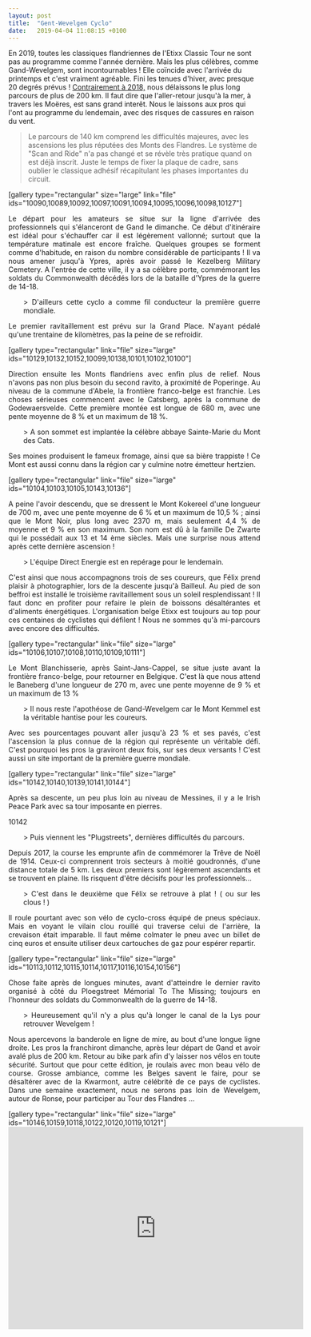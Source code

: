 ```yaml
---
layout: post
title:  "Gent-Wevelgem Cyclo"
date:   2019-04-04 11:08:15 +0100
---
```

En 2019, toutes les classiques flandriennes de l'Etixx Classic Tour ne sont pas au programme comme l'année dernière. Mais les plus célèbres, comme Gand-Wevelgem, sont incontournables !
Elle coïncide avec l'arrivée du printemps et c'est vraiment agréable. Fini les tenues d'hiver, avec presque 20 degrés prévus !
<a href="http://twomoulins.fr/gand-wevelgem/">Contrairement à 2018,</a> nous délaissons le plus long parcours de plus de 200 km. Il faut dire que l'aller-retour jusqu'à la mer, à travers les Moëres, est sans grand interêt. Nous le laissons aux pros qui l'ont au programme du lendemain, avec des risques de cassures en raison du vent.
> Le parcours de 140 km comprend les difficultés majeures, avec les ascensions les plus réputées des Monts des Flandres.
Le système de "Scan and Ride" n'a pas changé et se révèle très pratique quand on est déjà inscrit. Juste le temps de fixer la plaque de cadre, sans oublier le classique adhésif récapitulant les phases importantes du circuit.

[gallery type="rectangular" size="large" link="file" ids="10090,10089,10092,10097,10091,10094,10095,10096,10098,10127"]
<p style="text-align: justify;">Le départ pour les amateurs se situe sur la ligne d'arrivée des professionnels qui s'élanceront de Gand le dimanche. Ce début d'itinéraire est idéal pour s'échauffer car il est légèrement vallonné; surtout que la température matinale est encore fraîche. Quelques groupes se forment comme d'habitude, en raison du nombre considérable de participants !
Il va nous amener jusqu'à Ypres, après avoir passé le Kezelberg Military Cemetery. A l'entrée de cette ville, il y a sa célèbre porte, commémorant les soldats du Commonwealth décédés lors de la bataille d'Ypres de la guerre de 14-18.</p>
<p style="padding-left: 30px; text-align: justify;">> D'ailleurs cette cyclo a comme fil conducteur la première guerre mondiale.
<p style="text-align: justify;">Le premier ravitaillement est prévu sur la Grand Place. N'ayant pédalé qu'une trentaine de kilomètres, pas la peine de se refroidir.</p>
[gallery type="rectangular" link="file" size="large" ids="10129,10132,10152,10099,10138,10101,10102,10100"]
<p style="text-align: justify;">Direction ensuite les Monts flandriens avec enfin plus de relief. Nous n'avons pas non plus besoin du second ravito, à proximité de Poperinge. Au niveau de la commune d'Abele, la frontière franco-belge est franchie.
Les choses sérieuses commencent avec le Catsberg, après la commune de Godewaersvelde. Cette première montée est longue de 680 m, avec une pente moyenne de 8 % et un maximum de 18 %.</p>
<p style="padding-left: 30px; text-align: justify;">> A son sommet est implantée la célèbre abbaye Sainte-Marie du Mont des Cats. 
<p style="text-align: justify;">Ses moines produisent le fameux fromage, ainsi que sa bière trappiste ! Ce Mont est aussi connu dans la région car y culmine notre émetteur hertzien.</p>
[gallery type="rectangular" link="file" size="large" ids="10104,10103,10105,10143,10136"]
<p style="text-align: justify;">A peine l'avoir descendu, que se dressent le Mont Kokereel d'une longueur de 700 m, avec une pente moyenne de 6 % et un maximum de 10,5 % ; ainsi que le Mont Noir, plus long avec 2370 m, mais seulement 4,4 % de moyenne et 9 % en son maximum. Son nom est dû à la famille De Zwarte qui le possédait aux 13 et 14 ème siècles.
Mais une surprise nous attend après cette dernière ascension !</p>
<p style="padding-left: 30px; text-align: justify;">> L'équipe Direct Energie est en repérage pour le lendemain.
<p style="text-align: justify;">C'est ainsi que nous accompagnons trois de ses coureurs, que Félix prend plaisir à photographier, lors de la descente jusqu'à Bailleul. Au pied de son beffroi est installé le troisième ravitaillement sous un soleil resplendissant ! Il faut donc en profiter pour refaire le plein de boissons désaltérantes et d'aliments énergétiques.
L'organisation belge Etixx est toujours au top pour ces centaines de cyclistes qui défilent !
Nous ne sommes qu'à mi-parcours avec encore des difficultés.</p>
[gallery type="rectangular" link="file" size="large" ids="10106,10107,10108,10110,10109,10111"]
<p style="text-align: justify;">Le Mont Blanchisserie, après Saint-Jans-Cappel, se situe juste avant la frontière franco-belge, pour retourner en Belgique. C'est là que nous attend le Baneberg d'une longueur de 270 m, avec une pente moyenne de 9 % et un maximum de 13 %</p>
<p style="padding-left: 30px; text-align: justify;">> Il nous reste l'apothéose de Gand-Wevelgem car le Mont Kemmel est la véritable hantise pour les coureurs.
<p style="text-align: justify;">Avec ses pourcentages pouvant aller jusqu'à 23 % et ses pavés, c'est l'ascension la plus connue de la région qui représente un véritable défi. C'est pourquoi les pros la graviront deux fois, sur ses deux versants !
C'est aussi un site important de la première guerre mondiale.</p>
[gallery type="rectangular" link="file" size="large" ids="10142,10140,10139,10141,10144"]
<p style="text-align: justify;">Après sa descente, un peu plus loin au niveau de Messines, il y a le Irish Peace Park avec sa tour imposante en pierres.</p>
10142
<p style="padding-left: 30px; text-align: justify;">> Puis viennent les "Plugstreets", dernières difficultés du parcours.
<p style="text-align: justify;">Depuis 2017, la course les emprunte afin de commémorer la Trêve de Noël de 1914. Ceux-ci comprennent trois secteurs à moitié goudronnés, d'une distance totale de 5 km. Les deux premiers sont légèrement ascendants et se trouvent en plaine. Ils risquent d'être décisifs pour les professionnels...</p>
<p style="padding-left: 30px; text-align: justify;">> C'est dans le deuxième que Félix se retrouve à plat ! ( ou sur les clous ! )
<p style="text-align: justify;">Il roule pourtant avec son vélo de cyclo-cross équipé de pneus spéciaux. Mais en voyant le vilain clou rouillé qui traverse celui de l'arrière, la crevaison était imparable. Il faut même colmater le pneu avec un billet de cinq euros et ensuite utiliser deux cartouches de gaz pour espérer repartir.</p>
[gallery type="rectangular" link="file" size="large" ids="10113,10112,10115,10114,10117,10116,10154,10156"]
<p style="text-align: justify;">Chose faite après de longues minutes, avant d'atteindre le dernier ravito organisé à côté du Ploegstreet Mémorial To The Missing; toujours en l'honneur des soldats du Commonwealth de la guerre de 14-18.</p>
<p style="padding-left: 30px; text-align: justify;">> Heureusement qu'il n'y a plus qu'à longer le canal de la Lys pour retrouver Wevelgem !
<p style="text-align: justify;">Nous apercevons la banderole en ligne de mire, au bout d'une longue ligne droite. Les pros la franchiront dimanche, après leur départ de Gand et avoir avalé plus de 200 km.
Retour au bike park afin d'y laisser nos vélos en toute sécurité. Surtout que pour cette édition, je roulais avec mon beau vélo de course. Grosse ambiance, comme les Belges savent le faire, pour se désaltérer avec de la Kwarmont, autre célébrité de ce pays de cyclistes.
Dans une semaine exactement, nous ne serons pas loin de Wevelgem, autour de Ronse, pour participer au Tour des Flandres ...</p>
[gallery type="rectangular" link="file" size="large" ids="10146,10159,10118,10122,10120,10119,10121"]

<center><iframe src="https://www.strava.com/activities/2252166011/embed/cce8dcb549683367f21ff4f93f9a621a9017c83e" width="590" height="405" frameborder="0" scrolling="no" data-mce-fragment="1"></iframe></center>